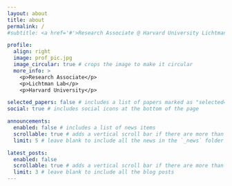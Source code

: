 ```yaml
---
layout: about
title: about
permalink: /
#subtitle: <a href='#'>Research Associate @ Harvard University Lichtman Lab </a>

profile:
  align: right
  image: prof_pic.jpg
  image_circular: true # crops the image to make it circular
  more_info: >
    <p>Research Associate</p>
    <p>Lichtman Lab</p>
    <p>Harvard University</p>

selected_papers: false # includes a list of papers marked as "selected={true}"
social: true # includes social icons at the bottom of the page

announcements:
  enabled: false # includes a list of news items
  scrollable: true # adds a vertical scroll bar if there are more than 3 news items
  limit: 5 # leave blank to include all the news in the `_news` folder

latest_posts:
  enabled: false
  scrollable: true # adds a vertical scroll bar if there are more than 3 new posts items
  limit: 3 # leave blank to include all the blog posts
---
```


